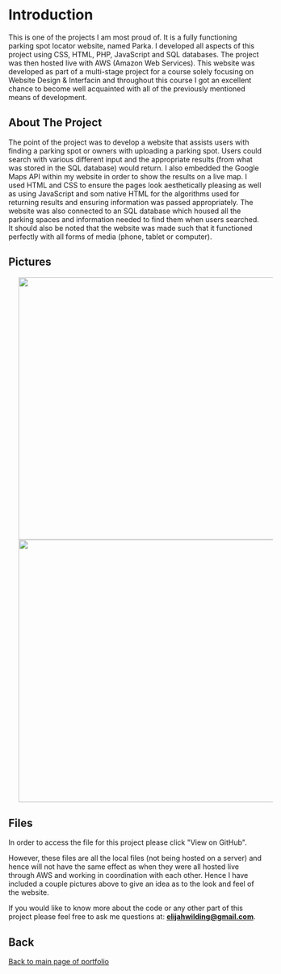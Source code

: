 # Introduction

This is one of the projects I am most proud of. It is a fully functioning parking spot locator website, named Parka. I developed all aspects of this project using CSS, HTML, PHP, JavaScript and SQL databases. The project was then hosted live with AWS (Amazon Web Services). This website was developed as part of a multi-stage project for a course solely focusing on Website Design & Interfacin and throughout this course I got an excellent chance to become well acquainted with all of the previously mentioned means of development. 

## About The Project

The point of the project was to develop a website that assists users with finding a parking spot or owners with uploading a parking spot. Users could search with various different input and the appropriate results (from what was stored in the SQL database) would return. I also embedded the Google Maps API within my website in order to show the results on a live map. I used HTML and CSS to ensure the pages look aesthetically pleasing as well as using JavaScript and som native HTML for the algorithms used for returning results and ensuring information was passed appropriately. The website was also connected to an SQL database which housed all the parking spaces and information needed to find them when users searched. It should also be noted that the website was made such that it functioned perfectly with all forms of media (phone, tablet or computer).

## Pictures

<img align="center" width="860" height="520" hspace="20" src="https://user-images.githubusercontent.com/33875832/57878632-7163e180-77e8-11e9-979a-c8d1222aace2.png">

<img align="center" width="860" height="520" hspace="20" src="https://user-images.githubusercontent.com/33875832/57878846-f9e28200-77e8-11e9-9a8c-2fc3b943631e.png">

## Files

In order to access the file for this project please click "View on GitHub".

However, these files are all the local files (not being hosted on a server) and hence will not have the same effect as when they were all hosted live through AWS and working in coordination with each other. Hence I have included a couple pictures above to give an idea as to the look and feel of the website.

If you would like to know more about the code or any other part of this project please feel free to ask me questions at: **elijahwilding@gmail.com**.

## Back

[Back to main page of portfolio](https://wildingelijah.github.io/)
